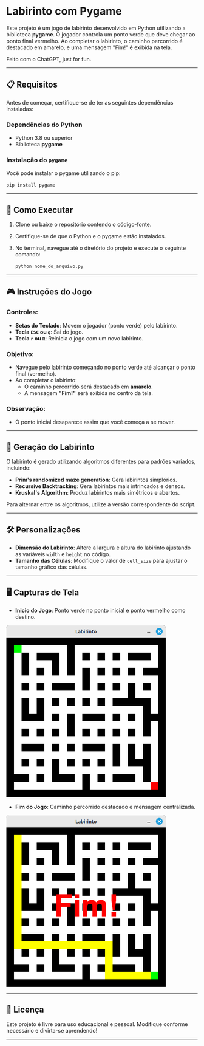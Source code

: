 # Labirinto com Pygame

Este projeto é um jogo de labirinto desenvolvido em Python utilizando a biblioteca **pygame**. O jogador controla um ponto verde que deve chegar ao ponto final vermelho. Ao completar o labirinto, o caminho percorrido é destacado em amarelo, e uma mensagem "Fim!" é exibida na tela.

Feito com o ChatGPT, just for fun.

---

## 📋 Requisitos

Antes de começar, certifique-se de ter as seguintes dependências instaladas:

### Dependências do Python
- Python 3.8 ou superior
- Biblioteca **pygame**

### Instalação do `pygame`
Você pode instalar o pygame utilizando o pip:
```bash
pip install pygame
```

---

## 🚀 Como Executar

1. Clone ou baixe o repositório contendo o código-fonte.
2. Certifique-se de que o Python e o pygame estão instalados.
3. No terminal, navegue até o diretório do projeto e execute o seguinte comando:

   ```bash
   python nome_do_arquivo.py
   ```

---

## 🎮 Instruções do Jogo

### Controles:
- **Setas do Teclado**: Movem o jogador (ponto verde) pelo labirinto.
- **Tecla `ESC` ou `q`**: Sai do jogo.
- **Tecla `r` ou `R`**: Reinicia o jogo com um novo labirinto.

### Objetivo:

- Navegue pelo labirinto começando no ponto verde até alcançar o ponto final (vermelho).
- Ao completar o labirinto:
  - O caminho percorrido será destacado em **amarelo**.
  - A mensagem **"Fim!"** será exibida no centro da tela.

### Observação:

- O ponto inicial desaparece assim que você começa a se mover.

---

## 🧩 Geração do Labirinto

O labirinto é gerado utilizando algoritmos diferentes para padrões variados, incluindo:

- **Prim's randomized maze generation**: Gera labirintos simplórios.
- **Recursive Backtracking**: Gera labirintos mais intrincados e densos.
- **Kruskal's Algorithm**: Produz labirintos mais simétricos e abertos.

Para alternar entre os algoritmos, utilize a versão correspondente do script.

---

## 🛠️ Personalizações

- **Dimensão do Labirinto**: Altere a largura e altura do labirinto ajustando as variáveis `width` e `height` no código.
- **Tamanho das Células**: Modifique o valor de `cell_size` para ajustar o tamanho gráfico das células.

---

## 🖥️ Capturas de Tela

- **Inicio do Jogo**: Ponto verde no ponto inicial e ponto vermelho como destino.

![Inicio](maze-start.png "Inicio")

- **Fim do Jogo**: Caminho percorrido destacado e mensagem centralizada.

![Fim](maze-end.png "Fim")

---

## 📄 Licença

Este projeto é livre para uso educacional e pessoal. Modifique conforme necessário e divirta-se aprendendo!

---
